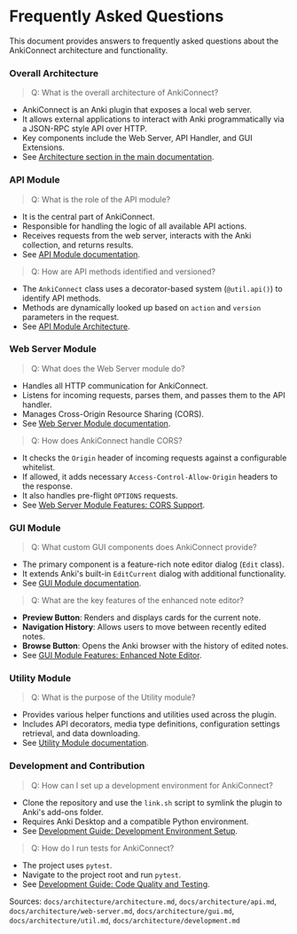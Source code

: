 # Frequently Asked Questions

This document provides answers to frequently asked questions about the AnkiConnect architecture and functionality.

### Overall Architecture

> Q: What is the overall architecture of AnkiConnect?

-   AnkiConnect is an Anki plugin that exposes a local web server.
-   It allows external applications to interact with Anki programmatically via a JSON-RPC style API over HTTP.
-   Key components include the Web Server, API Handler, and GUI Extensions.
-   See [Architecture section in the main documentation](architecture.md#architecture).

### API Module

> Q: What is the role of the API module?

-   It is the central part of AnkiConnect.
-   Responsible for handling the logic of all available API actions.
-   Receives requests from the web server, interacts with the Anki collection, and returns results.
-   See [API Module documentation](api.md).

> Q: How are API methods identified and versioned?

-   The `AnkiConnect` class uses a decorator-based system (`@util.api()`) to identify API methods.
-   Methods are dynamically looked up based on `action` and `version` parameters in the request.
-   See [API Module Architecture](api.md#architecture).

### Web Server Module

> Q: What does the Web Server module do?

-   Handles all HTTP communication for AnkiConnect.
-   Listens for incoming requests, parses them, and passes them to the API handler.
-   Manages Cross-Origin Resource Sharing (CORS).
-   See [Web Server Module documentation](web-server.md).

> Q: How does AnkiConnect handle CORS?

-   It checks the `Origin` header of incoming requests against a configurable whitelist.
-   If allowed, it adds necessary `Access-Control-Allow-Origin` headers to the response.
-   It also handles pre-flight `OPTIONS` requests.
-   See [Web Server Module Features: CORS Support](web-server.md#cors-support).

### GUI Module

> Q: What custom GUI components does AnkiConnect provide?

-   The primary component is a feature-rich note editor dialog (`Edit` class).
-   It extends Anki's built-in `EditCurrent` dialog with additional functionality.
-   See [GUI Module documentation](gui.md).

> Q: What are the key features of the enhanced note editor?

-   **Preview Button**: Renders and displays cards for the current note.
-   **Navigation History**: Allows users to move between recently edited notes.
-   **Browse Button**: Opens the Anki browser with the history of edited notes.
-   See [GUI Module Features: Enhanced Note Editor](gui.md#enhanced-note-editor).

### Utility Module

> Q: What is the purpose of the Utility module?

-   Provides various helper functions and utilities used across the plugin.
-   Includes API decorators, media type definitions, configuration settings retrieval, and data downloading.
-   See [Utility Module documentation](util.md).

### Development and Contribution

> Q: How can I set up a development environment for AnkiConnect?

-   Clone the repository and use the `link.sh` script to symlink the plugin to Anki's add-ons folder.
-   Requires Anki Desktop and a compatible Python environment.
-   See [Development Guide: Development Environment Setup](development.md#development-environment-setup).

> Q: How do I run tests for AnkiConnect?

-   The project uses `pytest`.
-   Navigate to the project root and run `pytest`.
-   See [Development Guide: Code Quality and Testing](development.md#code-quality-and-testing).

Sources: `docs/architecture/architecture.md`, `docs/architecture/api.md`, `docs/architecture/web-server.md`, `docs/architecture/gui.md`, `docs/architecture/util.md`, `docs/architecture/development.md`